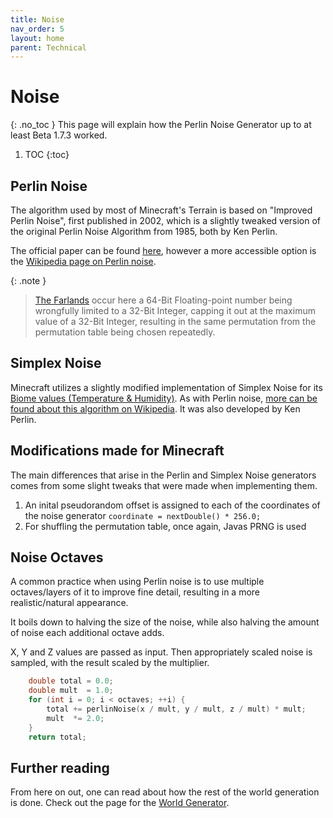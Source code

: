 ```yaml
---
title: Noise
nav_order: 5
layout: home
parent: Technical
---
```


# Noise
{: .no_toc }
This page will explain how the Perlin Noise Generator up to at least Beta 1.7.3 worked.

1. TOC
{:toc}

## Perlin Noise
The algorithm used by most of Minecraft's Terrain is based on "Improved Perlin Noise", first published in 2002, which is a slightly tweaked version of the original Perlin Noise Algorithm from 1985, both by Ken Perlin.

The official paper can be found [here](https://dl.acm.org/doi/abs/10.1145/566654.566636), however a more accessible option is the [Wikipedia page on Perlin noise](https://en.wikipedia.org/wiki/Perlin_noise).

{: .note }
> [The Farlands](https://minecraft.wiki/w/Java_Edition_Far_Lands/Infdev_20100327_to_Beta_1.7.3) occur here a 64-Bit Floating-point number being wrongfully limited to a 32-Bit Integer, capping it out at the maximum value of a 32-Bit Integer, resulting in the same permutation from the permutation table being chosen repeatedly.

## Simplex Noise
Minecraft utilizes a slightly modified implementation of Simplex Noise for its [Biome values (Temperature & Humidity)](../worlds/biomes). As with Perlin noise, [more can be found about this algorithm on Wikipedia](https://en.wikipedia.org/wiki/Simplex_noise). It was also developed by Ken Perlin.

## Modifications made for Minecraft
The main differences that arise in the Perlin and Simplex Noise generators comes from some slight tweaks that were made when implementing them.

1. An inital pseudorandom offset is assigned to each of the coordinates of the noise generator `coordinate = nextDouble() * 256.0;`
2. For shuffling the permutation table, once again, Javas PRNG is used

## Noise Octaves
A common practice when using Perlin noise is to use multiple octaves/layers of it to improve fine detail, resulting in a more realistic/natural appearance.

It boils down to halving the size of the noise, while also halving the amount of noise each additional octave adds.

X, Y and Z values are passed as input. Then appropriately scaled noise is sampled, with the result scaled by the multiplier.

```c
    double total = 0.0;
    double mult  = 1.0;
    for (int i = 0; i < octaves; ++i) {
        total += perlinNoise(x / mult, y / mult, z / mult) * mult;
        mult  *= 2.0;
    }
    return total;
```

## Further reading
From here on out, one can read about how the rest of the world generation is done. Check out the page for the [World Generator](../worlds/generation).
